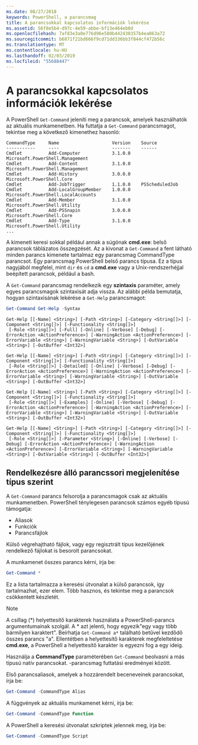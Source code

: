 ```yaml
---
ms.date: 08/27/2018
keywords: PowerShell, a parancsmag
title: A parancsokkal kapcsolatos információk lekérése
ms.assetid: 56f8e5b4-d97c-4e59-abbe-bf13e464eb0d
ms.openlocfilehash: 7af83e3a0e776d96e580b442430357b4ea063a72
ms.sourcegitcommit: b6871f21bd666f9cd71dd336bb3f844cf472b56c
ms.translationtype: MT
ms.contentlocale: hu-HU
ms.lasthandoff: 02/03/2019
ms.locfileid: "55688447"
---
```

# <a name="getting-information-about-commands"></a>A parancsokkal kapcsolatos információk lekérése

A PowerShell `Get-Command` jeleníti meg a parancsok, amelyek használhatók az aktuális munkamenetben.
Ha futtatja a `Get-Command` parancsmagot, tekintse meg a következő kimenethez hasonló:

```output
CommandType     Name                    Version    Source
-----------     ----                    -------    ------
Cmdlet          Add-Computer            3.1.0.0    Microsoft.PowerShell.Management
Cmdlet          Add-Content             3.1.0.0    Microsoft.PowerShell.Management
Cmdlet          Add-History             3.0.0.0    Microsoft.PowerShell.Core
Cmdlet          Add-JobTrigger          1.1.0.0    PSScheduledJob
Cmdlet          Add-LocalGroupMember    1.0.0.0    Microsoft.PowerShell.LocalAccounts
Cmdlet          Add-Member              3.1.0.0    Microsoft.PowerShell.Utility
Cmdlet          Add-PSSnapin            3.0.0.0    Microsoft.PowerShell.Core
Cmdlet          Add-Type                3.1.0.0    Microsoft.PowerShell.Utility
...
```

A kimeneti keresi sokkal például annak a súgónak **cmd.exe**: belső parancsok táblázatos összegzését. Az a kivonat a `Get-Command` a fent látható minden parancs kimenete tartalmaz egy parancsmag CommandType parancsot. Egy parancsmag PowerShell belső parancs típusa. Ez a típus nagyjából megfelel, mint `dir` és `cd` a **cmd.exe** vagy a Unix-rendszerhéjjal beépített parancsok, például a bash.

A `Get-Command` parancsmag rendelkezik egy **szintaxis** paraméter, amely egyes parancsmagok szintaxisát adja vissza. Az alábbi példa bemutatja, hogyan szintaxisának lekérése a `Get-Help` parancsmagot:

```powershell
Get-Command Get-Help -Syntax
```

```output
Get-Help [[-Name] <String>] [-Path <String>] [-Category <String[]>] [-Component <String[]>] [-Functionality <String[]>]
 [-Role <String[]>] [-Full] [-Online] [-Verbose] [-Debug] [-ErrorAction <ActionPreference>] [-WarningAction <ActionPreference>] [-ErrorVariable <String>] [-WarningVariable <String>] [-OutVariable <String>] [-OutBuffer <Int32>]

Get-Help [[-Name] <String>] [-Path <String>] [-Category <String[]>] [-Component <String[]>] [-Functionality <String[]>]
 [-Role <String[]>] [-Detailed] [-Online] [-Verbose] [-Debug] [-ErrorAction <ActionPreference>] [-WarningAction <ActionPreference>] [-ErrorVariable <String>] [-WarningVariable <String>] [-OutVariable <String>] [-OutBuffer <Int32>]

Get-Help [[-Name] <String>] [-Path <String>] [-Category <String[]>] [-Component <String[]>] [-Functionality <String[]>]
 [-Role <String[]>] [-Examples] [-Online] [-Verbose] [-Debug] [-ErrorAction <ActionPreference>] [-WarningAction <ActionPreference>] [-ErrorVariable <String>] [-WarningVariable <String>] [-OutVariable <String>] [-OutBuffer <Int32>]

Get-Help [[-Name] <String>] [-Path <String>] [-Category <String[]>] [-Component <String[]>] [-Functionality <String[]>]
 [-Role <String[]>] [-Parameter <String>] [-Online] [-Verbose] [-Debug] [-ErrorAction <ActionPreference>] [-WarningAction <ActionPreference>] [-ErrorVariable <String>] [-WarningVariable <String>] [-OutVariable <String>] [-OutBuffer <Int32>]
```

## <a name="displaying-available-command-by-type"></a>Rendelkezésre álló parancssori megjelenítése típus szerint

A `Get-Command` parancs felsorolja a parancsmagok csak az aktuális munkamenetben. PowerShell ténylegesen parancsok számos egyéb típusú támogatja:

- Aliasok
- Funkciók
- Parancsfájlok

Külső végrehajtható fájlok, vagy egy regisztrált típus kezelőjének rendelkező fájlokat is besorolt parancsokat.

A munkamenet összes parancs kérni, írja be:

```powershell
Get-Command *
```

Ez a lista tartalmazza a keresési útvonalat a külső parancsok, így tartalmazhat, ezer elem.
Több hasznos, és tekintse meg a parancsok csökkentett készletét.

> [!NOTE]
> A csillag (\*) helyettesítő karakterek használata a PowerShell-parancs argumentumainak szolgál. A \* azt jelenti, hogy egyezik"egy vagy több bármilyen karaktert". Beírhatja `Get-Command a*` található betűvel kezdődő összes parancs "a". Ellentétben a helyettesítő karakterek megfeleltetése **cmd.exe**, a PowerShell a helyettesítő karakter is egyezni fog a egy ideig.

Használja a **CommandType** paraméterében `Get-Command` beolvasni a más típusú natív parancsokat.
-parancsmag futtatási eredményei között.

Első parancsaliasok, amelyek a hozzárendelt beceneveinek parancsokat, írja be:

```powershell
Get-Command -CommandType Alias
```

A függvények az aktuális munkamenet kérni, írja be:

```powershell
Get-Command -CommandType Function
```

A PowerShell a keresési útvonalat szkriptek jelennek meg, írja be:

```powershell
Get-Command -CommandType Script
```